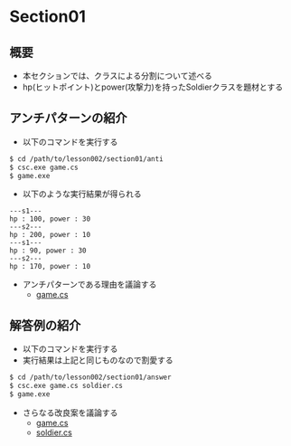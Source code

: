 # Section01

## 概要

- 本セクションでは、クラスによる分割について述べる
- hp(ヒットポイント)とpower(攻撃力)を持ったSoldierクラスを題材とする

## アンチパターンの紹介

- 以下のコマンドを実行する

```sh
$ cd /path/to/lesson002/section01/anti
$ csc.exe game.cs
$ game.exe
```

- 以下のような実行結果が得られる

```
---s1---
hp : 100, power : 30
---s2---
hp : 200, power : 10
---s1---
hp : 90, power : 30
---s2---
hp : 170, power : 10
```

- アンチパターンである理由を議論する
  - [game.cs](./anti/game.cs)

## 解答例の紹介

- 以下のコマンドを実行する
- 実行結果は上記と同じものなので割愛する

```sh
$ cd /path/to/lesson002/section01/answer
$ csc.exe game.cs soldier.cs
$ game.exe
```

- さらなる改良案を議論する
  - [game.cs](./answer/game.cs)
  - [soldier.cs](./answer/game.cs)

